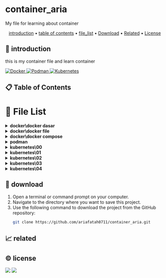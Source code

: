 # container_aria

My file for learning about container

<p align="center">
  <a href="#introduction">introduction</a> •
  <a href="#table-of-contents">table of contents</a> •
  <a href="#file-list">file_list</a> •
  <a href="#download">Download</a> •
  <a href="#related">Related</a> •
  <a href="#license">License</a>
</p>

<p id="introduction"></p>

## 🚀 introduction
this is my container file and learn container

<p align="left"> <a href="#">
    <img alt="Docker" src="https://img.shields.io/badge/-Docker-2496ED?style=flat-square&logo=docker&logoColor=white" />
    <img alt="Podman" src="https://img.shields.io/badge/-Podman-892CA0?style=flat-square&logo=podman&logoColor=white" />
    <img alt="Kubernetes" src="https://img.shields.io/badge/-Kubernetes-326CE5?style=flat-square&logo=kubernetes&logoColor=white" />
  </a>
</p>

<p id="table-of-contents"></p>

## 📋 Table of Contents

<p id="file-list"></p>

# 📄 File List

<details>
<summary><b>docker\docker dasar</b></summary>
<ul>
 <li><a href='docker/docker dasar/01 - pengenalan.html'>01 - pengenalan</a></li>
 <li><a href='docker/docker dasar/02 - docker architecture.html'>02 - docker architecture</a></li>
 <li><a href='docker/docker dasar/03 - install docker.html'>03 - install docker</a></li>
 <li><a href='docker/docker dasar/04 - docker registry.html'>04 - docker registry</a></li>
 <li><a href='docker/docker dasar/05 - docker image.html'>05 - docker image</a></li>
 <li><a href='docker/docker dasar/06 - docker container.html'>06 - docker container</a></li>
 <li><a href='docker/docker dasar/07 - docker container log.html'>07 - docker container log</a></li>
 <li><a href='docker/docker dasar/08 - container exec.html'>08 - container exec</a></li>
 <li><a href='docker/docker dasar/09 - container port.html'>09 - container port</a></li>
 <li><a href='docker/docker dasar/10 - container environment variable.html'>10 - container environment variable</a></li>
 <li><a href='docker/docker dasar/11 - docker container stats.html'>11 - docker container stats</a></li>
 <li><a href='docker/docker dasar/12 - docker container resource limit.html'>12 - docker container resource limit</a></li>
 <li><a href='docker/docker dasar/13 - bind mounts.html'>13 - bind mounts</a></li>
 <li><a href='docker/docker dasar/14 - docker volume.html'>14 - docker volume</a></li>
 <li><a href='docker/docker dasar/15 - contaiiner volume.html'>15 - contaiiner volume</a></li>
 <li><a href='docker/docker dasar/16 - backup volume.html'>16 - backup volume</a></li>
 <li><a href='docker/docker dasar/17 - docker container run.html'>17 - docker container run</a></li>
 <li><a href='docker/docker dasar/18 - restore volume.html'>18 - restore volume</a></li>
 <li><a href='docker/docker dasar/19 - docker network.html'>19 - docker network</a></li>
 <li><a href='docker/docker dasar/20 - container network.html'>20 - container network</a></li>
 <li><a href='docker/docker dasar/21 - inspect.html'>21 - inspect</a></li>
 <li><a href='docker/docker dasar/22 - prune.html'>22 - prune</a></li>
 <li><a href='docker/docker dasar/__readme__.html'>__readme__</a></li>
</ul>

</details>

<details>
<summary><b>docker\docker file</b></summary>
<ul>
 <li><a href='docker/docker file/01 - pengenalan.html'>01 - pengenalan</a></li>
 <li><a href='docker/docker file/02 - docker build.html'>02 - docker build</a></li>
 <li><a href='docker/docker file/03 - docker file format.html'>03 - docker file format</a></li>
 <li><a href='docker/docker file/04 - from instruction.html'>04 - from instruction</a></li>
 <li><a href='docker/docker file/05 - run instruction.html'>05 - run instruction</a></li>
 <li><a href='docker/docker file/06 - display output.html'>06 - display output</a></li>
 <li><a href='docker/docker file/07 - command instruction.html'>07 - command instruction</a></li>
 <li><a href='docker/docker file/08 - label instruction.html'>08 - label instruction</a></li>
 <li><a href='docker/docker file/09 - add instuction.html'>09 - add instuction</a></li>
 <li><a href='docker/docker file/10 - copy instrucsion.html'>10 - copy instrucsion</a></li>
 <li><a href='docker/docker file/11 - dockerignore file.html'>11 - dockerignore file</a></li>
 <li><a href='docker/docker file/12 - expose instruction.html'>12 - expose instruction</a></li>
 <li><a href='docker/docker file/13 - environment variable.html'>13 - environment variable</a></li>
 <li><a href='docker/docker file/14 - volume instruction.html'>14 - volume instruction</a></li>
 <li><a href='docker/docker file/15 - working directory instruction.html'>15 - working directory instruction</a></li>
 <li><a href='docker/docker file/16 - user instruction.html'>16 - user instruction</a></li>
 <li><a href='docker/docker file/17 - argument instruction.html'>17 - argument instruction</a></li>
 <li><a href='docker/docker file/18 - health check.html'>18 - health check</a></li>
 <li><a href='docker/docker file/19 - entrypoint.html'>19 - entrypoint</a></li>
 <li><a href='docker/docker file/20 - multi stage build.html'>20 - multi stage build</a></li>
 <li><a href='docker/docker file/21- docker hub registry.html'>21- docker hub registry</a></li>
 <li><a href='docker/docker file/22 - digital ocean container registery.html'>22 - digital ocean container registery</a></li>
 <li><a href='docker/docker file/__readme__.html'>__readme__</a></li>
</ul>

</details>

<details>
<summary><b>docker\docker compose</b></summary>
<ul>
 <li><a href='docker/docker compose/01 - pengenalan.html'>01 - pengenalan</a></li>
 <li><a href='docker/docker compose/02 - yaml.html'>02 - yaml</a></li>
 <li><a href='docker/docker compose/03 - configuration file.html'>03 - configuration file</a></li>
 <li><a href='docker/docker compose/04 - membuat container.html'>04 - membuat container</a></li>
 <li><a href='docker/docker compose/05 - menjalankan container.html'>05 - menjalankan container</a></li>
 <li><a href='docker/docker compose/06 - services port.html'>06 - services port</a></li>
 <li><a href='docker/docker compose/07 - environment variable.html'>07 - environment variable</a></li>
 <li><a href='docker/docker compose/08 - bind mount.html'>08 - bind mount</a></li>
 <li><a href='docker/docker compose/09 - volume.html'>09 - volume</a></li>
 <li><a href='docker/docker compose/10 - network.html'>10 - network</a></li>
 <li><a href='docker/docker compose/11 - depends on.html'>11 - depends on</a></li>
 <li><a href='docker/docker compose/12 - restart.html'>12 - restart</a></li>
 <li><a href='docker/docker compose/13 - docker events.html'>13 - docker events</a></li>
 <li><a href='docker/docker compose/14 - resource limit.html'>14 - resource limit</a></li>
 <li><a href='docker/docker compose/15 - docker file.html'>15 - docker file</a></li>
 <li><a href='docker/docker compose/16 - health check.html'>16 - health check</a></li>
 <li><a href='docker/docker compose/17 - extends service.html'>17 - extends service</a></li>
 <li><a href='docker/docker compose/__readme__.html'>__readme__</a></li>
</ul>

</details>

<details>
<summary><b>podman</b></summary>
<ul>
 <li><a href='podman/01 - pengenalan.html'>01 - pengenalan</a></li>
</ul>

</details>

<details>
<summary><b>kubernetes\00</b></summary>
<ul>
 <li><a href='kubernetes/00/01 - pengenalan.html'>01 - pengenalan</a></li>
 <li><a href='kubernetes/00/02 - arsitektur kubernetes.html'>02 - arsitektur kubernetes</a></li>
 <li><a href='kubernetes/00/03 - menginstall kubernetes.html'>03 - menginstall kubernetes</a></li>
 <li><a href='kubernetes/00/04 - minikube.html'>04 - minikube</a></li>
 <li><a href='kubernetes/00/__readme__.html'>__readme__</a></li>
</ul>

</details>

<details>
<summary><b>kubernetes\01</b></summary>
<ul>
 <li><a href='kubernetes/01/01 - node.html'>01 - node</a></li>
 <li><a href='kubernetes/01/02 - pod.html'>02 - pod</a></li>
 <li><a href='kubernetes/01/03 - label.html'>03 - label</a></li>
 <li><a href='kubernetes/01/04 - annotation.html'>04 - annotation</a></li>
 <li><a href='kubernetes/01/05 - namespace.html'>05 - namespace</a></li>
 <li><a href='kubernetes/01/06 - probe.html'>06 - probe</a></li>
 <li><a href='kubernetes/01/07 - replication controler.html'>07 - replication controler</a></li>
 <li><a href='kubernetes/01/08 - replication set.html'>08 - replication set</a></li>
</ul>

</details>

<details>
<summary><b>kubernetes\02</b></summary>
<ul>
 <li><a href='kubernetes/02/01 - daemon set.html'>01 - daemon set</a></li>
 <li><a href='kubernetes/02/02 - job.html'>02 - job</a></li>
 <li><a href='kubernetes/02/03 - cron job.html'>03 - cron job</a></li>
 <li><a href='kubernetes/02/04 - node selector.html'>04 - node selector</a></li>
 <li><a href='kubernetes/02/05 - all.html'>05 - all</a></li>
 <li><a href='kubernetes/02/06 - service.html'>06 - service</a></li>
 <li><a href='kubernetes/02/07 - external service.html'>07 - external service</a></li>
 <li><a href='kubernetes/02/08 - expose service.html'>08 - expose service</a></li>
 <li><a href='kubernetes/02/09 - service NodePort.html'>09 - service NodePort</a></li>
 <li><a href='kubernetes/02/10 - service LoadBalancer.html'>10 - service LoadBalancer</a></li>
 <li><a href='kubernetes/02/11 - service ingress.html'>11 - service ingress</a></li>
</ul>

</details>

<details>
<summary><b>kubernetes\03</b></summary>
<ul>
 <li><a href='kubernetes/03/01 - multi container pod.html'>01 - multi container pod</a></li>
 <li><a href='kubernetes/03/02 - volume.html'>02 - volume</a></li>
 <li><a href='kubernetes/03/03 - sharing volume.html'>03 - sharing volume</a></li>
 <li><a href='kubernetes/03/04 - environment variable.html'>04 - environment variable</a></li>
 <li><a href='kubernetes/03/05 - configmap.html'>05 - configmap</a></li>
 <li><a href='kubernetes/03/06 - secret.html'>06 - secret</a></li>
 <li><a href='kubernetes/03/07 - downward API.html'>07 - downward API</a></li>
 <li><a href='kubernetes/03/08 - manage kubernetes object.html'>08 - manage kubernetes object</a></li>
</ul>

</details>

<details>
<summary><b>kubernetes\04</b></summary>
<ul>
 <li><a href='kubernetes/04/01 - deployment.html'>01 - deployment</a></li>
 <li><a href='kubernetes/04/02 - update deployment.html'>02 - update deployment</a></li>
 <li><a href='kubernetes/04/03 - rollback deployment.html'>03 - rollback deployment</a></li>
 <li><a href='kubernetes/04/04 - persistent volume.html'>04 - persistent volume</a></li>
 <li><a href='kubernetes/04/05 - statefulset.html'>05 - statefulset</a></li>
 <li><a href='kubernetes/04/06 - kubernetes dashboard.html'>06 - kubernetes dashboard</a></li>
 <li><a href='kubernetes/04/07 - computational resources.html'>07 - computational resources</a></li>
 <li><a href='kubernetes/04/08 - horizontal pod autoscaler.html'>08 - horizontal pod autoscaler</a></li>
</ul>

</details>

<p id="download"></p>

## 🔨 download

1. Open a terminal or command prompt on your computer.
2. Navigate to the directory where you want to save this project.
3. Use the following command to download the project from the GitHub repository:
   ```sh
   git clone https://github.com/ariafatah0711/container_aria.git
   ```

<p id="related"></p>

## 📈 related

<p id="license"></p>

## ©️ license
<a href="https://github.com/ariafatah0711" alt="CREATED"><img src="https://img.shields.io/static/v1?style=for-the-badge&label=CREATED%20BY&message=ariafatah0711&color=000000"></a>
<a href="https://github.com/ariafatah0711/ariafatah0711/blob/main/LICENSE" alt="LICENSE"><img src="https://img.shields.io/static/v1?style=for-the-badge&label=LICENSE&message=MIT&color=000000"></a>
